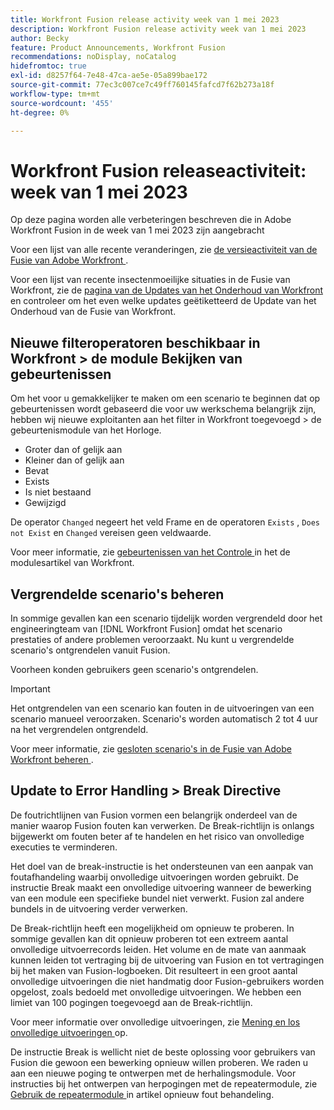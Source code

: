```yaml
---
title: Workfront Fusion release activity week van 1 mei 2023
description: Workfront Fusion release activity week van 1 mei 2023
author: Becky
feature: Product Announcements, Workfront Fusion
recommendations: noDisplay, noCatalog
hidefromtoc: true
exl-id: d8257f64-7e48-47ca-ae5e-05a899bae172
source-git-commit: 77ec3c007ce7c49ff760145fafcd7f62b273a18f
workflow-type: tm+mt
source-wordcount: '455'
ht-degree: 0%

---
```


# Workfront Fusion releaseactiviteit: week van 1 mei 2023

Op deze pagina worden alle verbeteringen beschreven die in Adobe Workfront Fusion in de week van 1 mei 2023 zijn aangebracht

Voor een lijst van alle recente veranderingen, zie [ de versieactiviteit van de Fusie van Adobe Workfront ](/help/workfront-fusion/fusion-product-releases/fusion-release-activity.md).

Voor een lijst van recente insectenmoeilijke situaties in de Fusie van Workfront, zie de [ pagina van de Updates van het Onderhoud van Workfront ](https://experienceleague.adobe.com/docs/workfront-known-issues/releases/current-updates.html?lang=nl-NL) en controleer om het even welke updates geëtiketteerd de Update van het Onderhoud van de Fusie van Workfront.

## Nieuwe filteroperatoren beschikbaar in Workfront > de module Bekijken van gebeurtenissen

Om het voor u gemakkelijker te maken om een scenario te beginnen dat op gebeurtenissen wordt gebaseerd die voor uw werkschema belangrijk zijn, hebben wij nieuwe exploitanten aan het filter in Workfront toegevoegd > de gebeurtenismodule van het Horloge.

* Groter dan of gelijk aan
* Kleiner dan of gelijk aan
* Bevat
* Exists
* Is niet bestaand
* Gewijzigd

De operator `Changed` negeert het veld Frame en de operatoren `Exists` , `Does not Exist` en `Changed` vereisen geen veldwaarde.

Voor meer informatie, zie [ gebeurtenissen van het Controle ](/help/workfront-fusion/references/apps-and-modules/adobe-connectors/workfront-modules.md#triggers) in het de modulesartikel van Workfront.

## Vergrendelde scenario&#39;s beheren

In sommige gevallen kan een scenario tijdelijk worden vergrendeld door het engineeringteam van [!DNL Workfront Fusion] omdat het scenario prestaties of andere problemen veroorzaakt. Nu kunt u vergrendelde scenario&#39;s ontgrendelen vanuit Fusion.

Voorheen konden gebruikers geen scenario&#39;s ontgrendelen.

>[!IMPORTANT]
>
>Het ontgrendelen van een scenario kan fouten in de uitvoeringen van een scenario manueel veroorzaken. Scenario&#39;s worden automatisch 2 tot 4 uur na het vergrendelen ontgrendeld.

Voor meer informatie, zie [ gesloten scenario&#39;s in de Fusie van Adobe Workfront beheren ](/help/workfront-fusion/manage-scenarios/view-manage-locked-scenario.md).

## Update to Error Handling > Break Directive

De foutrichtlijnen van Fusion vormen een belangrijk onderdeel van de manier waarop Fusion fouten kan verwerken. De Break-richtlijn is onlangs bijgewerkt om fouten beter af te handelen en het risico van onvolledige executies te verminderen.

Het doel van de break-instructie is het ondersteunen van een aanpak van foutafhandeling waarbij onvolledige uitvoeringen worden gebruikt. De instructie Break maakt een onvolledige uitvoering wanneer de bewerking van een module een specifieke bundel niet verwerkt. Fusion zal andere bundels in de uitvoering verder verwerken.

De Break-richtlijn heeft een mogelijkheid om opnieuw te proberen. In sommige gevallen kan dit opnieuw proberen tot een extreem aantal onvolledige uitvoerrecords leiden. Het volume en de mate van aanmaak kunnen leiden tot vertraging bij de uitvoering van Fusion en tot vertragingen bij het maken van Fusion-logboeken. Dit resulteert in een groot aantal onvolledige uitvoeringen die niet handmatig door Fusion-gebruikers worden opgelost, zoals bedoeld met onvolledige uitvoeringen. We hebben een limiet van 100 pogingen toegevoegd aan de Break-richtlijn.

Voor meer informatie over onvolledige uitvoeringen, zie [ Mening en los onvolledige uitvoeringen ](/help/workfront-fusion/manage-scenarios/view-and-resolve-incomplete-executions.md) op.

De instructie Break is wellicht niet de beste oplossing voor gebruikers van Fusion die gewoon een bewerking opnieuw willen proberen. We raden u aan een nieuwe poging te ontwerpen met de herhalingsmodule. Voor instructies bij het ontwerpen van herpogingen met de repeatermodule, zie [ Gebruik de repeatermodule ](/help/workfront-fusion/create-scenarios/config-error-handling/retry.md#use-the-repeater-module) in artikel opnieuw fout behandeling.
